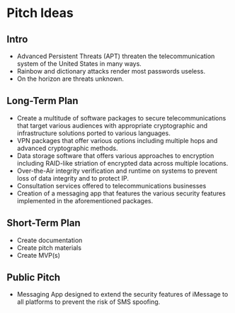 # Pitch Ideas
## Intro
- Advanced Persistent Threats (APT) threaten the telecommunication system of the United States in many ways.
- Rainbow and dictionary attacks render most passwords useless.
- On the horizon are threats unknown.

## Long-Term Plan
- Create a multitude of software packages to secure telecommunications that target various audiences with appropriate cryptographic and infrastructure solutions ported to various languages.
- VPN packages that offer various options including multiple hops and advanced cryptographic methods.
- Data storage software that offers various approaches to encryption including RAID-like striation of encrypted data across multiple locations.
- Over-the-Air integrity verification and runtime on systems to prevent loss of data integrity and to protect IP.
- Consultation services offered to telecommunications businesses
- Creation of a messaging app that features the various security features implemented in the aforementioned packages.

## Short-Term Plan
- Create documentation
- Create pitch materials
- Create MVP(s)

## Public Pitch
- Messaging App designed to extend the security features of iMessage to all platforms to prevent the risk of SMS spoofing.

